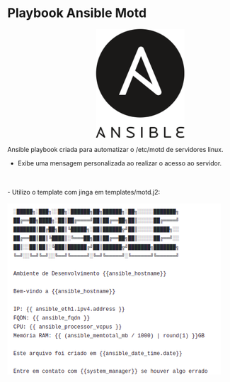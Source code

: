 # Playbook Ansible Motd

<img src=./ansible.png width="200" heigth="100" style="vertical-align:middle;margin:0px 200px">
<br>
<br>
Ansible playbook criada para automatizar o /etc/motd de servidores linux.

- Exibe uma mensagem personalizada ao realizar o acesso ao servidor.
<br>
<br>
- Utilizo o template com jinga em templates/motd.j2:
<br>
<br>
<img src=./motd.png>

